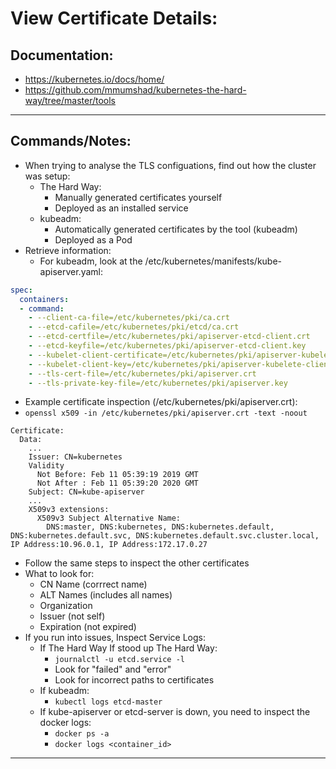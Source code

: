 # View Certificate Details:
## Documentation:
- https://kubernetes.io/docs/home/
- https://github.com/mmumshad/kubernetes-the-hard-way/tree/master/tools
---

## Commands/Notes:
- When trying to analyse the TLS configuations, find out how the cluster was setup:
  - The Hard Way:
    - Manually generated certificates yourself
    - Deployed as an installed service
  - kubeadm:
    - Automatically generated certificates by the tool (kubeadm)
    - Deployed as a Pod
- Retrieve information:
  - For kubeadm, look at the /etc/kubernetes/manifests/kube-apiserver.yaml:
```yaml
spec:
  containers:
  - command:
    - --client-ca-file=/etc/kubernetes/pki/ca.crt
    - --etcd-cafile=/etc/kubernetes/pki/etcd/ca.crt
    - --etcd-certfile=/etc/kubernetes/pki/apiserver-etcd-client.crt
    - --etcd-keyfile=/etc/kubernetes/pki/apiserver-etcd-client.key
    - --kubelet-client-certificate=/etc/kubernetes/pki/apiserver-kubelet-client.crt
    - --kubelet-client-key=/etc/kubernetes/pki/apiserver-kubelete-client.key
    - --tls-cert-file=/etc/kubernetes/pki/apiserver.crt
    - --tls-private-key-file=/etc/kubernetes/pki/apiserver.key
```
- Example certificate inspection (/etc/kubernetes/pki/apiserver.crt):
- `openssl x509 -in /etc/kubernetes/pki/apiserver.crt -text -noout`
```
Certificate:
  Data:
    ...
    Issuer: CN=kubernetes
    Validity
      Not Before: Feb 11 05:39:19 2019 GMT
      Not After : Feb 11 05:39:20 2020 GMT
    Subject: CN=kube-apiserver
    ...
    X509v3 extensions:
      X509v3 Subject Alternative Name:
        DNS:master, DNS:kubernetes, DNS:kubernetes.default, DNS:kubernetes.default.svc, DNS:kubernetes.default.svc.cluster.local, IP Address:10.96.0.1, IP Address:172.17.0.27
```
  - Follow the same steps to inspect the other certificates
  - What to look for:
    - CN Name (corrrect name)
    - ALT Names (includes all names)
    - Organization
    - Issuer (not self)
    - Expiration (not expired)
  - If you run into issues, Inspect Service Logs:
    - If The Hard Way If stood up The Hard Way:
      - `journalctl -u etcd.service -l`
      - Look for "failed" and "error"
      - Look for incorrect paths to certificates
    - If kubeadm:
      - `kubectl logs etcd-master`
    - If kube-apiserver or etcd-server is down, you need to inspect the docker logs:
      - `docker ps -a`
      - `docker logs <container_id>`
  

---

